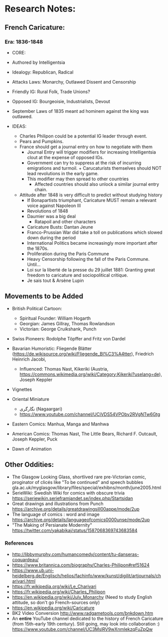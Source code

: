 # Research Notes:


## French Caricature:

### Era: 1836-1848

* CORE:
* Authored by Intelligentsia
* Idealogy: Republican, Radical
* Attacks Laws: Monarchy, Outlawed Dissent and Censorship
* Friendly IG: Rural Folk, Trade Unions?
* Opposed IG: Bourgeoisie, Industrialists, Devout

* September Laws of 1835 meant ad hominem against the king was outlawed.
  
* IDEAS: 
  * Charles Philipon could be a potential IG leader through event.
  * Pears and Pumpkins.
  * France should get a journal entry on how to negotiate with them
	  - Journal Entry will trigger modifiers for increasing Intelligentsia clout at the expense of opposed IGs.
	  - Government can try to suppress at the risk of incurring emigrations and turmoil.
                   + Carucaturists themselves should NOT lead revolutions in the early game. 
	  - This modifier may then spread to other countries
		   + Affected countries should also unlock a similar journal entry chain.
  * Attitude after 1848 is very difficult to predict without studying history
    * If Bonapartists triumphant, Caricature MUST remain a relevant voice against Napoleon III
    * Revolutions of 1848
    * Daumier was a big deal
      * Ratapoil and other characters
    *  Caricature Busts:  Dantan Jeune
    * Franco-Prussian War did take a toll on publications which slowed down during the period
    * International Politics became increasingly more important after the 1870s.
    * Proliferation during the Paris Commune
    * Heavy Censorship following the fall of the Paris Commune. Until...
    * Loi sur la liberté de la presse du 29 juillet 1881: Granting great freedom to caricature and sociopolitical critique.
    * Je sais tout & Arsène Lupin

## Movements to be Added

* British Political Cartoon:
  * Spiritual Founder: William Hogarth
  * Georgian: James Gillray, Thomas Rowlandson
  * Victorian: George Cruikshank, Punch

* Swiss Pioneers: Rodolphe Töpffer and Fritz von Dardel
* Bavarian Humoristic: Fliegende Blätter (https://de.wikisource.org/wiki/Fliegende_Bl%C3%A4tter), Friedrich Heinrich Jacobi, 
  * Influenced: Thomas Nast, Kikeriki (Austria, https://commons.wikimedia.org/wiki/Category:Kikeriki?uselang=de), Joseph Keppler
* Vignettes

* Oriental Miniature
  * نگارگری (Nagaargari)
  * https://www.youtube.com/channel/UCiVDS54VPObv2RVgNTw6Gtg
* Eastern Comics: Manhua, Manga and Manhwa
* American Comics: Thomas Nast, The Little Bears, Richard F. Outcault, Joseph Keppler, Puck
* Dawn of Animation

## Other Oddities:
* The Glasgow Looking Glass, shortlived rare pre-Victorian comic, proginator of clicés like "To be continued" and speech bubbles  gla.ac.uk/myglasgow/library/files/special/exhibns/month/june2005.html
* SerieWiki: Swedish Wiki for comics with obscure trivia https://seriewikin.serieframjandet.se/index.php/Startsidan
* Great drawings and illustrations from Punch https://archive.org/details/greatdrawingsill00appe/mode/2up
* The language of comics : word and image https://archive.org/details/languageofcomics0000unse/mode/2up
* "The Making of Persianate Modernity" https://twitter.com/yakabikaj/status/1587068369743683584


### References

* http://libbymurphy.com/humancomedy/content/tu-danseras-coquardeau/
* https://www.britannica.com/biography/Charles-Philipon#ref51624
* https://www.ub.uni-heidelberg.de/Englisch/helios/fachinfo/www/kunst/digilit/artjournals/charivari.html
* https://fr.wikipedia.org/wiki/Le_Charivari
* https://fr.wikipedia.org/wiki/Charles_Philipon
* https://en.wikipedia.org/wiki/July_Monarchy (Need to study English attitude, so don't go French-sources only)
* https://en.wikipedia.org/wiki/Caricature
* BK2 Video Conversion http://www.radgametools.com/bnkdown.htm
* An **entire** YouTube channel dedicated to the history of French Caricature (from 15th-early 19th century). Still going, may look into collaboration :) https://www.youtube.com/channel/UC3MslRV9wXnmIekzqFuZpQw
